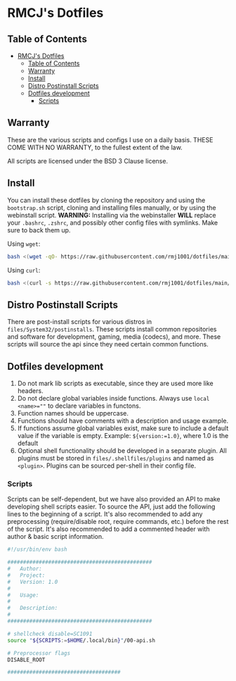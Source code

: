 # RMCJ's Dotfiles

## Table of Contents

- [RMCJ's Dotfiles](#rmcjs-dotfiles)
  - [Table of Contents](#table-of-contents)
  - [Warranty](#warranty)
  - [Install](#install)
  - [Distro Postinstall Scripts](#distro-postinstall-scripts)
  - [Dotfiles development](#dotfiles-development)
    - [Scripts](#scripts)

## Warranty

These are the various scripts and configs I use on a daily basis.
THESE COME WITH NO WARRANTY, to the fullest extent of the law.

All scripts are licensed under the BSD 3 Clause license.

## Install

You can install these dotfiles by cloning the repository and using the
`bootstrap.sh` script, cloning and installing files manually, or by
using the webinstall script. **WARNING:** Installing via the webinstaller
**WILL** replace your `.bashrc`, `.zshrc`, and possibly other config files with 
symlinks. Make sure to back them up.

Using `wget`:

```bash
bash <(wget -qO- https://raw.githubusercontent.com/rmj1001/dotfiles/main/webinstaller.sh)
```

Using `curl`:

```bash
bash <(curl -s https://raw.githubusercontent.com/rmj1001/dotfiles/main/webinstaller.sh)
```

## Distro Postinstall Scripts

There are post-install scripts for various distros in 
`files/System32/postinstalls`. These scripts install common repositories and 
software for development, gaming, media (codecs), and more. These scripts will 
source the api since they need certain common functions.

## Dotfiles development

1. Do not mark lib scripts as executable, since they are used more like headers.
2. Do not declare global variables inside functions. Always use 
`local <name>=""` to declare variables in functons.
3. Function names should be uppercase.
4. Functions should have comments with a description and usage example.
5. If functions assume global variables exist, make sure to include a default 
value if the variable is empty.
Example: `${version:=1.0}`, where 1.0 is the default
6. Optional shell functionality should be developed in a separate plugin.
All plugins must be stored in `files/.shellfiles/plugins` and named as
`<plugin>`. Plugins can be sourced per-shell in their config file.

### Scripts

Scripts can be self-dependent, but we have also provided an API
to make developing shell scripts easier. To source the API, just
add the following lines to the beginning of a script. It's also
recommended to add any preprocessing (require/disable root, 
require commands, etc.) before the rest of the script. It's also 
recommended to add a commented header with author & basic script information.

```bash
#!/usr/bin/env bash

##############################################
#   Author: 
#   Project: 
#   Version: 1.0
#
#   Usage: 
#
#   Description:
#
##############################################

# shellcheck disable=SC1091
source "${SCRIPTS:=$HOME/.local/bin}"/00-api.sh

# Preprocessor flags
DISABLE_ROOT

####################################

```
